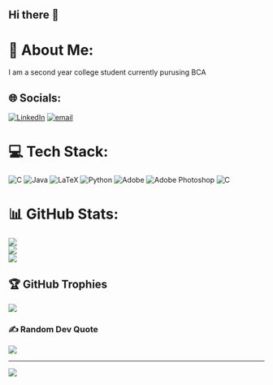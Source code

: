 ## Hi there 👋
# 💫 About Me:
I am a second year college student currently purusing BCA


## 🌐 Socials:
[![LinkedIn](https://img.shields.io/badge/LinkedIn-%230077B5.svg?logo=linkedin&logoColor=white)](https://linkedin.com/in/https://www.linkedin.com/in/riya-raj-17a7a5345) [![email](https://img.shields.io/badge/Email-D14836?logo=gmail&logoColor=white)](mailto:riyaraj.jjk613@gmail.com) 

# 💻 Tech Stack:
![C](https://img.shields.io/badge/c-%2300599C.svg?style=for-the-badge&logo=c&logoColor=white) ![Java](https://img.shields.io/badge/java-%23ED8B00.svg?style=for-the-badge&logo=openjdk&logoColor=white) ![LaTeX](https://img.shields.io/badge/latex-%23008080.svg?style=for-the-badge&logo=latex&logoColor=white) ![Python](https://img.shields.io/badge/python-3670A0?style=for-the-badge&logo=python&logoColor=ffdd54) ![Adobe](https://img.shields.io/badge/adobe-%23FF0000.svg?style=for-the-badge&logo=adobe&logoColor=white) ![Adobe Photoshop](https://img.shields.io/badge/adobe%20photoshop-%2331A8FF.svg?style=for-the-badge&logo=adobe%20photoshop&logoColor=white) ![C](https://img.shields.io/badge/c-%2300599C.svg?style=for-the-badge&logo=c&logoColor=white)
# 📊 GitHub Stats:
![](https://github-readme-stats.vercel.app/api?username=riyaraj20&theme=dark&hide_border=false&include_all_commits=false&count_private=false)<br/>
![](https://nirzak-streak-stats.vercel.app/?user=riyaraj20&theme=dark&hide_border=false)<br/>
![](https://github-readme-stats.vercel.app/api/top-langs/?username=riyaraj20&theme=dark&hide_border=false&include_all_commits=false&count_private=false&layout=compact)

## 🏆 GitHub Trophies
![](https://github-profile-trophy.vercel.app/?username=riyaraj20&theme=radical&no-frame=false&no-bg=true&margin-w=4)

### ✍️ Random Dev Quote
![](https://quotes-github-readme.vercel.app/api?type=horizontal&theme=radical)

---
[![](https://visitcount.itsvg.in/api?id=riyaraj20&icon=0&color=9)](https://visitcount.itsvg.in)

<!-- Proudly created with GPRM ( https://gprm.itsvg.in ) -->
